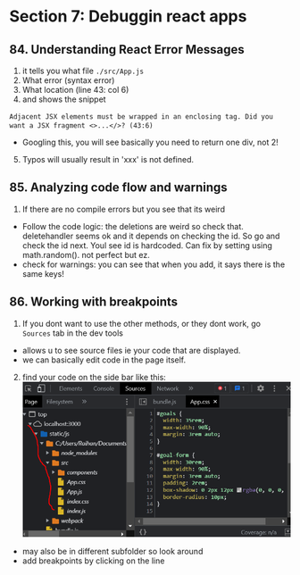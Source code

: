# Section 7: Debuggin react apps

## 84. Understanding React Error Messages
1. it tells you what file `./src/App.js`
2. What error (syntax error)
3. What location (line 43: col 6)
4. and shows the snippet
```
Adjacent JSX elements must be wrapped in an enclosing tag. Did you want a JSX fragment <>...</>? (43:6)
```
  - Googling this, you will see basically you need to return one div, not 2!


5. Typos will usually result in 'xxx' is not defined.


## 85. Analyzing code flow and warnings
1. If there are no compile errors but you see that its weird
  - Follow the code logic: the deletions are weird so check that. deletehandler seems ok and it depends on checking the id. So go and check the id next. Youl see id is hardcoded. Can fix by setting using math.random(). not perfect but ez.
  - check for warnings: you can see that when you add, it says there is the same keys!

## 86. Working with breakpoints
1. If you dont want to use the other methods, or they dont work, go `Sources` tab in the dev tools
  - allows u to see source files ie your code that are displayed. 
  - we can basically edit code in the page itself.

2. find your code on the side bar like this:
![your file location](https://github.com/Raihan9797/react-complete-guide/blob/07-debugging-react-apps/07-debugging-react-apps/images/Capture.PNG)
  - may also be in different subfolder so look around
  - add breakpoints by clicking on the line
